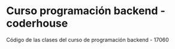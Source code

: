 # Curso programación backend - coderhouse

Código de las clases del curso de programación backend - 17060
